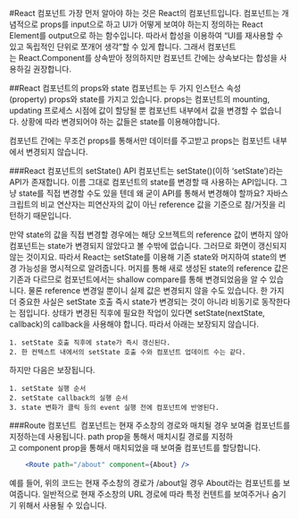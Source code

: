 #React 컴포넌트
가장 먼저 알아야 하는 것은 React의 컴포넌트입니다. 컴포넌트는 개념적으로 props를 input으로 하고 UI가 어떻게 보여야 하는지 정의하는 React Element를 output으로 하는 함수입니다. 따라서 합성을 이용하여 “UI를 재사용할 수 있고 독립적인 단위로 쪼개어 생각”할 수 있게 합니다. 그래서 컴포넌트는 React.Component를 상속받아 정의하지만 컴포넌트 간에는 상속보다는 합성을 사용하길 권장합니다.


##React 컴포넌트의 props와 state
컴포넌트는 두 가지 인스턴스 속성(property) props와 state를 가지고 있습니다. props는 컴포넌트의 mounting, updating 프로세스 시점에 값이 할당될 뿐 컴포넌트 내부에서 값을 변경할 수 없습니다. 상황에 따라 변경되어야 하는 값들은 state를 이용해야합니다.


컴포넌트 간에는 무조건 props를 통해서만 데이터를 주고받고 props는 컴포넌트 내부에서 변경되지 않습니다.


###React 컴포넌트의 setState() API
컴포넌트는 setState()(이하 ‘setState’)라는 API가 존재합니다. 이름 그대로 컴포넌트의 state를 변경할 때 사용하는 API입니다. 그냥 state를 직접 변경할 수도 있을 텐데 왜 굳이 API를 통해서 변경해야 할까요? 자바스크립트의 비교 연산자는 피연산자의 값이 아닌 reference 값을 기준으로 참/거짓을 리턴하기 때문입니다.


만약 state의 값을 직접 변경할 경우에는 해당 오브젝트의 reference 값이 변하지 않아 컴포넌트는 state가 변경되지 않았다고 볼 수밖에 없습니다. 그러므로 화면이 갱신되지 않는 것이지요. 따라서 React는 setState를 이용해 기존 state와 머지하여 state의 변경 가능성을 명시적으로 알려줍니다. 머지를 통해 새로 생성된 state의 reference 값은 기존과 다르므로 컴포넌트에서는 shallow compare를 통해 변경되었음을 알 수 있습니다. 물론 reference 변경일 뿐이니 실제 값은 변경되지 않을 수도 있습니다.
한 가지 더 중요한 사실은 setState 호출 즉시 state가 변경되는 것이 아니라 비동기로 동작한다는 점입니다. 상태가 변경된 직후에 필요한 작업이 있다면 setState(nextState, callback)의 callback을 사용해야 합니다.
따라서 아래는 보장되지 않습니다.

	1. setState 호출 직후에 state가 즉시 갱신된다.
	2. 한 컨텍스트 내에서의 setState 호출 수와 컴포넌트 업데이트 수는 같다.
	
하지만 다음은 보장됩니다.

	1. setState 실행 순서
	2. setState callback의 실행 순서
	3. state 변화가 클릭 등의 event 실행 전에 컴포넌트에 반영된다.



###Route 컴포넌트
<Route> 컴포넌트는 현재 주소창의 경로와 매치될 경우 보여줄 컴포넌트를 지정하는데 사용됩니다.
path prop을 통해서 매치시킬 경로를 지정하고 component prop을 통해서 매치되었을 때 보여줄 컴포넌트를 할당합니다.
```jsx
	<Route path="/about" component={About} />
```
예를 들어, 위의 코드는 현재 주소창의 경로가 /about일 경우 About라는 컴포넌트를 보여줍니다.
일반적으로 현재 주소창의 URL 경로에 따라 특정 컨텐트를 보여주거나 숨기기 위해서 사용될 수 있습니다.
